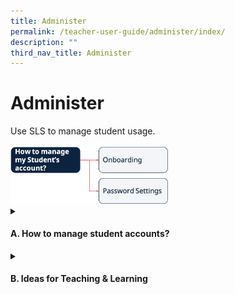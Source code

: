 ```yaml
---
title: Administer
permalink: /teacher-user-guide/administer/index/
description: ""
third_nav_title: Administer
---
```

<h1>Administer</h1>
<p>Use SLS to manage student usage.</p>
<img style="width: 50%;" src="/images/2Teacher/Flow-Administer.png">

<details>
 <summary><h4>A. How to manage student accounts?</h4></summary>
<ul>
	<p>Onboarding</p>
  <li><a target="_blank" href="/teacher-user-guide/administer/onboard-new-students/">(A1,i) Onboard New Students</a></li>
	<p>Password Settings</p>
  <li><a target="_blank" href="/teacher-user-guide/administer/reset-student-passwords-for-classes/">(A1, ii) Reset Student Passwords for Classes</a></li>
  <li><a target="_blank" href="/teacher-user-guide/administer/generate-two-hour-temporary-password-for-students/">(A1, iii) Generate Two-Hour Temporary Password for Students</a></li>
</ul>
</details>
<details>
<summary><h4>B. Ideas for Teaching &amp; Learning</h4></summary>
<ul>
<li><a target="_blank" href="/files/Userguide/Downloadable%20Resources/using sls for whole school transformation of t&amp;l.pdf">(B1) Using SLS for Whole School Transformation of Teaching &amp; Learning</a>
</li>
</ul>
</details>